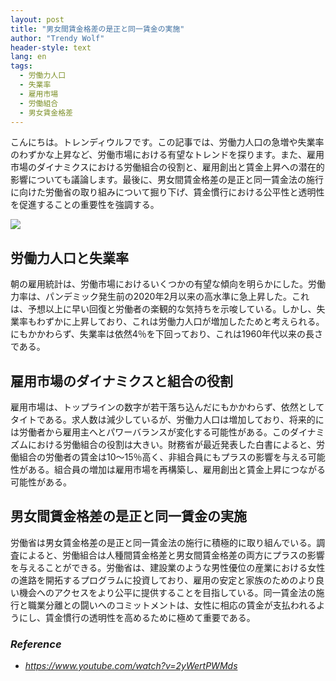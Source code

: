 ```yaml
---
layout: post
title: "男女間賃金格差の是正と同一賃金の実施"
author: "Trendy Wolf"
header-style: text
lang: en
tags:
  - 労働力人口
  - 失業率
  - 雇用市場
  - 労働組合
  - 男女賃金格差
---
```


こんにちは。トレンディウルフです。この記事では、労働力人口の急増や失業率のわずかな上昇など、労働市場における有望なトレンドを探ります。また、雇用市場のダイナミクスにおける労働組合の役割と、雇用創出と賃金上昇への潜在的影響についても議論します。最後に、男女間賃金格差の是正と同一賃金法の施行に向けた労働省の取り組みについて掘り下げ、賃金慣行における公平性と透明性を促進することの重要性を強調する。

<img
    src="https://i.ytimg.com/vi/2yWertPWMds/hqdefault.jpg"
/>


## 労働力人口と失業率
朝の雇用統計は、労働市場におけるいくつかの有望な傾向を明らかにした。労働力率は、パンデミック発生前の2020年2月以来の高水準に急上昇した。これは、予想以上に早い回復と労働者の楽観的な気持ちを示唆している。しかし、失業率もわずかに上昇しており、これは労働力人口が増加したためと考えられる。にもかかわらず、失業率は依然4％を下回っており、これは1960年代以来の長さである。

## 雇用市場のダイナミクスと組合の役割
雇用市場は、トップラインの数字が若干落ち込んだにもかかわらず、依然としてタイトである。求人数は減少しているが、労働力人口は増加しており、将来的には労働者から雇用主へとパワーバランスが変化する可能性がある。このダイナミズムにおける労働組合の役割は大きい。財務省が最近発表した白書によると、労働組合の労働者の賃金は10～15％高く、非組合員にもプラスの影響を与える可能性がある。組合員の増加は雇用市場を再構築し、雇用創出と賃金上昇につながる可能性がある。

## 男女間賃金格差の是正と同一賃金の実施
労働省は男女賃金格差の是正と同一賃金法の施行に積極的に取り組んでいる。調査によると、労働組合は人種間賃金格差と男女間賃金格差の両方にプラスの影響を与えることができる。労働省は、建設業のような男性優位の産業における女性の進路を開拓するプログラムに投資しており、雇用の安定と家族のためのより良い機会へのアクセスをより公平に提供することを目指している。同一賃金法の施行と職業分離との闘いへのコミットメントは、女性に相応の賃金が支払われるようにし、賃金慣行の透明性を高めるために極めて重要である。


### _Reference_
- _https://www.youtube.com/watch?v=2yWertPWMds_

